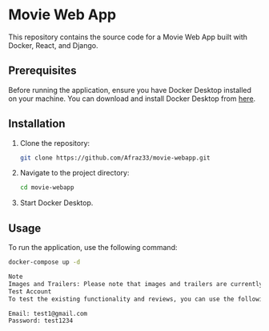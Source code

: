 # Movie Web App

This repository contains the source code for a Movie Web App built with Docker, React, and Django.

## Prerequisites

Before running the application, ensure you have Docker Desktop installed on your machine. You can download and install Docker Desktop from [here](https://www.docker.com/products/docker-desktop).

## Installation

1. Clone the repository:

    ```bash
    git clone https://github.com/Afraz33/movie-webapp.git
    ```

2. Navigate to the project directory:

    ```bash
    cd movie-webapp
    ```

3. Start Docker Desktop.

## Usage

To run the application, use the following command:

```bash
docker-compose up -d

Note
Images and Trailers: Please note that images and trailers are currently hardcoded since they are not provided by users. As a result, there might be a mismatch between the movie data and the associated images/trailers.
Test Account
To test the existing functionality and reviews, you can use the following test account:

Email: test1@gmail.com
Password: test1234
